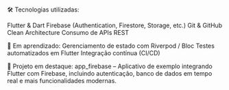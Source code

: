 🛠️ Tecnologias utilizadas:

Flutter & Dart
Firebase (Authentication, Firestore, Storage, etc.)
Git & GitHub
Clean Architecture
Consumo de APIs REST

🌱 Em aprendizado:
Gerenciamento de estado com Riverpod / Bloc
Testes automatizados em Flutter
Integração contínua (CI/CD)

📌 Projeto em destaque:
app_firebase – Aplicativo de exemplo integrando Flutter com Firebase, incluindo autenticação, banco de dados em tempo real e mais funcionalidades modernas.
